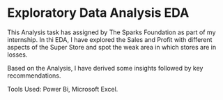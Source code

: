 # Exploratory Data Analysis EDA

This Analysis task has assigned by The Sparks Foundation as part of my internship. In thi EDA, I have explored the Sales and Profit with different aspects of the Super Store and spot the weak area in which stores are in losses. 

Based on the Analysis, I have derived some insights followed by key recommendations. 

Tools Used: Power Bi, Microsoft Excel.

